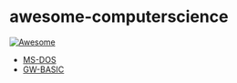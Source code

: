 # awesome-computerscience

[![Awesome](https://awesome.re/badge-flat2.svg)](https://awesome.re)

- [MS-DOS](https://github.com/microsoft/MS-DOS) 
- [GW-BASIC](https://github.com/microsoft/GW-BASIC)
